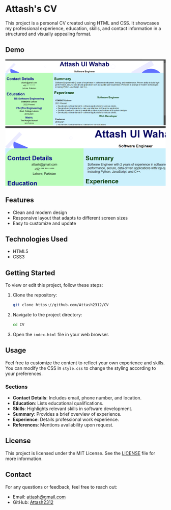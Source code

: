 # Attash's CV

This project is a personal CV created using HTML and CSS. It showcases my professional experience, education, skills, and contact information in a structured and visually appealing format.

## Demo
![Demo Image 1](https://raw.githubusercontent.com/Attash2312/CV/main/images/Screenshot-1.png)
![Demo Image 2](https://raw.githubusercontent.com/Attash2312/CV/main/images/Screenshot-2.png)

## Features

- Clean and modern design
- Responsive layout that adapts to different screen sizes
- Easy to customize and update

## Technologies Used

- HTML5
- CSS3

## Getting Started

To view or edit this project, follow these steps:

1. Clone the repository:
   ```bash
   git clone https://github.com/Attash2312/CV
   ```
2. Navigate to the project directory:
   ```bash
   cd CV
   ```
3. Open the `index.html` file in your web browser.

## Usage

Feel free to customize the content to reflect your own experience and skills. You can modify the CSS in `style.css` to change the styling according to your preferences.

### Sections

- **Contact Details**: Includes email, phone number, and location.
- **Education**: Lists educational qualifications.
- **Skills**: Highlights relevant skills in software development.
- **Summary**: Provides a brief overview of experience.
- **Experience**: Details professional work experience.
- **References**: Mentions availability upon request.

## License

This project is licensed under the MIT License. See the [LICENSE](LICENSE) file for more information.

## Contact

For any questions or feedback, feel free to reach out:

- Email: attash@gmail.com
- GitHub: [Attash2312](https://github.com/Attash2312)